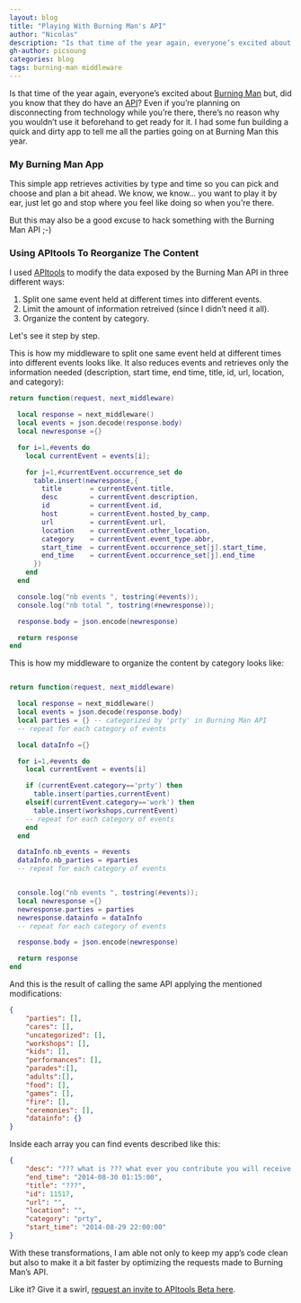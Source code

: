 ```yaml
---
layout: blog
title: "Playing With Burning Man's API"
author: "Nicolas"
description: "Is that time of the year again, everyone’s excited about Burning Man but, did you know that they do have an API? Even if you’re planning on disconnecting from technology (...)"
gh-author: picsoung
categories: blog
tags: burning-man middleware
---
```


Is that time of the year again, everyone’s excited about [Burning Man](http://www.burningman.com/ 'Burning Man') but, did you know that they do have an [API](http://playaevents.burningman.com/api/0.2/docs/ 'Burning Man API')? Even if you’re planning on disconnecting from technology while you’re there, there’s no reason why you wouldn’t use it beforehand to get ready for it. I had some fun building a quick and dirty app to tell me all the parties going on at Burning Man this year.

### My Burning Man App
This simple app retrieves activities by type and time so you can pick and choose and plan a bit ahead. We know, we know… you want to play it by ear, just let go and stop where you feel like doing so when you're there.

But this may also be a good excuse to hack something with the Burning Man API ;-)

### Using APItools To Reorganize The Content

I used [APItools](https://www.apitools.com 'APItools by 3scale') to modify the data exposed by the Burning Man API in three different ways:

1. Split one same event held at different times into different events.
2. Limit the amount of information retreived (since I didn’t need it all).
3. Organize the content by category.

Let's see it step by step.

This is how my middleware to split one same event held at different times into different events looks like. It also reduces events and retrieves only the information needed (description, start time, end time, title, id, url, location, and category):

```lua
return function(request, next_middleware)

  local response = next_middleware()
  local events = json.decode(response.body)
  local newresponse ={}

  for i=1,#events do
    local currentEvent = events[i];

    for j=1,#currentEvent.occurrence_set do
      table.insert(newresponse,{
        title       = currentEvent.title,
        desc        = currentEvent.description,
        id          = currentEvent.id,
        host        = currentEvent.hosted_by_camp,
        url         = currentEvent.url,
        location    = currentEvent.other_location,
        category    = currentEvent.event_type.abbr,
        start_time  = currentEvent.occurrence_set[j].start_time,
        end_time    = currentEvent.occurrence_set[j].end_time
      })
    end
  end

  console.log("nb events ", tostring(#events));
  console.log("nb total ", tostring(#newresponse));

  response.body = json.encode(newresponse)

  return response
end

```

This is how my middleware to organize the content by category looks like:

```lua

return function(request, next_middleware)

  local response = next_middleware()
  local events = json.decode(response.body)
  local parties = {} -- categorized by 'prty' in Burning Man API
  -- repeat for each category of events

  local dataInfo ={}

  for i=1,#events do
    local currentEvent = events[i]

    if (currentEvent.category=='prty') then
      table.insert(parties,currentEvent)
    elseif(currentEvent.category=='work') then
      table.insert(workshops,currentEvent)
    -- repeat for each category of events
    end
  end

  dataInfo.nb_events = #events
  dataInfo.nb_parties = #parties
  -- repeat for each category of events


  console.log("nb events ", tostring(#events));
  local newresponse ={}
  newresponse.parties = parties
  newresponse.datainfo = dataInfo
  -- repeat for each category of events

  response.body = json.encode(newresponse)

  return response
end

```

And this is the result of calling the same API applying the mentioned modifications:

```json
{
	"parties": [],
	"cares": [],
	"uncategorized": [],
	"workshops": [],
	"kids": [],
	"performances": [],
	"parades":[],
	"adults":[],
	"food": [],
	"games": [],
	"fire": [],
	"ceremonies": [],
	"datainfo": {}
}
```

Inside each array you can find events described like this:

```json
{
	"desc": "??? what is ??? what ever you contribute you will receive. it's a place where questions are answered and answers are given. In a caravan full of wonder the possibilities are endless. Who and what the hell is going to happen? Look for ? marks way behind the temple.",
	"end_time": "2014-08-30 01:15:00",
	"title": "???",
	"id": 11517,
	"url": "",
	"location": "",
	"category": "prty",
	"start_time": "2014-08-29 22:00:00"
}

```

With these transformations, I am able not only to keep my app’s code clean but also to make it a bit faster by optimizing the requests made to Burning Man’s API.

Like it? Give it a swirl, [request an invite to APItools Beta here](https://www.apitools.com).











